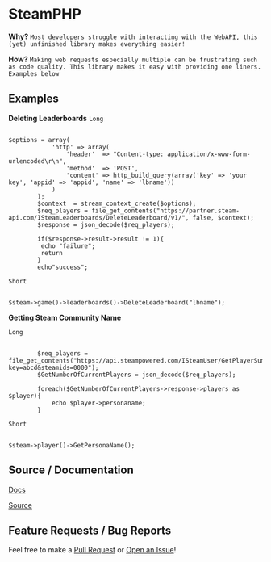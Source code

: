 

# SteamPHP


**Why?**
`Most developers struggle with interacting with the WebAPI, this (yet) unfinished library makes everything easier!`

**How?**
`Making web requests especially multiple can be frustrating such as code quality. This library makes it easy with providing one liners. Examples below`

## Examples


**Deleting Leaderboards**
`Long`
~~~

$options = array(
            'http' => array(
                'header'  => "Content-type: application/x-www-form-urlencoded\r\n",
                'method'  => 'POST',
                'content' => http_build_query(array('key' => 'your key', 'appid' => 'appid', 'name' => 'lbname'))
            )
        );
        $context  = stream_context_create($options);
        $req_players = file_get_contents("https://partner.steam-api.com/ISteamLeaderboards/DeleteLeaderboard/v1/", false, $context);
        $response = json_decode($req_players);
        
        if($response->result->result != 1){
         echo "failure";
         return   
        }
        echo"success";

~~~

`Short`
~~~

$steam->game()->leaderboards()->DeleteLeaderboard("lbname");

~~~




**Getting Steam Community Name**

`Long`
~~~

        $req_players = file_get_contents("https://api.steampowered.com/ISteamUser/GetPlayerSummaries/v2?key=abcd&steamids=0000");
        $GetNumberOfCurrentPlayers = json_decode($req_players);
        
        foreach($GetNumberOfCurrentPlayers->response->players as $player){
            echo $player->personaname;
        }

~~~


`Short`
~~~

$steam->player()->GetPersonaName();

~~~




## Source / Documentation


[Docs](https://steamphp.docs.justinback.com)

[Source](https://github.com/JustinBack/SteamPHP)


## Feature Requests / Bug Reports


Feel free to make a [Pull Request](https://github.com/JustinBack/SteamPHP/compare) or [Open an Issue](https://github.com/JustinBack/SteamPHP/issues/new)!